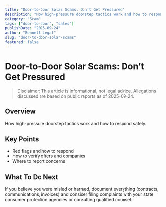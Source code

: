 ```yaml
---
title: "Door-to-Door Solar Scams: Don’t Get Pressured"
description: "How high-pressure doorstep tactics work and how to respond safely."
category: "Scam"
tags: ["door-to-door", "sales"]
publishDate: "2025-09-24"
author: "Bennett Legal"
slug: "door-to-door-solar-scams"
featured: false
---
```


# Door-to-Door Solar Scams: Don’t Get Pressured

> Disclaimer: This article is informational, not legal advice. Allegations discussed are based on public reports as of 2025-09-24.

## Overview
How high-pressure doorstep tactics work and how to respond safely.

## Key Points
- Red flags and how to respond
- How to verify offers and companies
- Where to report concerns

## What To Do Next
If you believe you were misled or harmed, document everything (contracts, communications, invoices) and consider filing complaints with your state consumer protection agencies or consulting qualified counsel.
